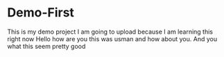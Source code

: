 # Demo-First
This is my demo project I am going to upload because I am learning this right now
Hello how are you this was usman and how about you. And you what this seem pretty good
